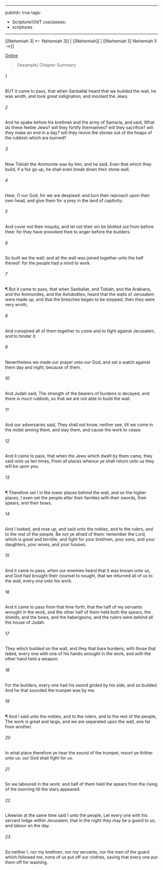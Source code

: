 

---
publish: true
tags:
  - Scripture/OldT
cssclasses:
  - scriptures
---
[[Nehemiah 3| <-- Nehemiah 3]] | [[Nehemiah]] | [[Nehemiah 5| Nehemiah 5 -->]]

[Online](https://churchofjesuschrist.org/study/scriptures/ot/neh/4?lang=eng)

>[!example] Chapter Summary
>
###### 1
BUT it came to pass, that when Sanballat heard that we builded the wall, he was wroth, and took great indignation, and mocked the Jews.
###### 2
And he spake before his brethren and the army of Samaria, and said, What do these feeble Jews?  will they fortify themselves?  will they sacrifice?  will they make an end in a day?  will they revive the stones out of the heaps of the rubbish which are burned?
###### 3
Now Tobiah the Ammonite was by him, and he said, Even that which they build, if a fox go up, he shall even break down their stone wall.
###### 4
Hear, O our God; for we are despised: and turn their reproach upon their own head, and give them for a prey in the land of captivity:
###### 5
And cover not their iniquity, and let not their sin be blotted out from before thee: for they have provoked thee to anger before the builders.
###### 6
So built we the wall; and all the wall was joined together unto the half thereof: for the people had a mind to work.
###### 7
¶ But it came to pass, that when Sanballat, and Tobiah, and the Arabians, and the Ammonites, and the Ashdodites, heard that the walls of Jerusalem were made up, and that the breaches began to be stopped, then they were very wroth,
###### 8
And conspired all of them together to come and to fight against Jerusalem, and to hinder it.
###### 9
Nevertheless we made our prayer unto our God, and set a watch against them day and night, because of them.
###### 10
And Judah said, The strength of the bearers of burdens is decayed, and there is much rubbish; so that we are not able to build the wall.
###### 11
And our adversaries said, They shall not know, neither see, till we come in the midst among them, and slay them, and cause the work to cease.
###### 12
And it came to pass, that when the Jews which dwelt by them came, they said unto us ten times, From all places whence ye shall return unto us they will be upon you.
###### 13
¶ Therefore set I in the lower places behind the wall, and on the higher places, I even set the people after their families with their swords, their spears, and their bows.
###### 14
And I looked, and rose up, and said unto the nobles, and to the rulers, and to the rest of the people, Be not ye afraid of them: remember the Lord, which is great and terrible, and fight for your brethren, your sons, and your daughters, your wives, and your houses.
###### 15
And it came to pass, when our enemies heard that it was known unto us, and God had brought their counsel to nought, that we returned all of us to the wall, every one unto his work.
###### 16
And it came to pass from that time forth, that the half of my servants wrought in the work, and the other half of them held both the spears, the shields, and the bows, and the habergeons; and the rulers were behind all the house of Judah.
###### 17
They which builded on the wall, and they that bare burdens, with those that laded, every one with one of his hands wrought in the work, and with the other hand held a weapon.
###### 18
For the builders, every one had his sword girded by his side, and so builded.  And he that sounded the trumpet was by me.
###### 19
¶ And I said unto the nobles, and to the rulers, and to the rest of the people, The work is great and large, and we are separated upon the wall, one far from another.
###### 20
In what place therefore ye hear the sound of the trumpet, resort ye thither unto us: our God shall fight for us.
###### 21
So we laboured in the work: and half of them held the spears from the rising of the morning till the stars appeared.
###### 22
Likewise at the same time said I unto the people, Let every one with his servant lodge within Jerusalem, that in the night they may be a guard to us, and labour on the day.
###### 23
So neither I, nor my brethren, nor my servants, nor the men of the guard which followed me, none of us put off our clothes, saving that every one put them off for washing.



